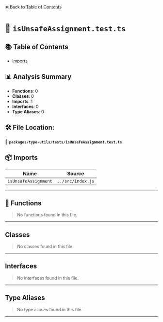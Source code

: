 [⬅️ Back to Table of Contents](../../../index.md)

# 📄 `isUnsafeAssignment.test.ts`

## 📚 Table of Contents

- [Imports](#imports)

## 📊 Analysis Summary

- **Functions**: 0
- **Classes**: 0
- **Imports**: 1
- **Interfaces**: 0
- **Type Aliases**: 0

## 🛠️ File Location:
📂 **`packages/type-utils/tests/isUnsafeAssignment.test.ts`**

## 📦 Imports

| Name | Source |
|------|--------|
| `isUnsafeAssignment` | `../src/index.js` |


---

## 🔧 Functions

> No functions found in this file.


---

## Classes

> No classes found in this file.


---

## Interfaces

> No interfaces found in this file.


---

## Type Aliases

> No type aliases found in this file.


---